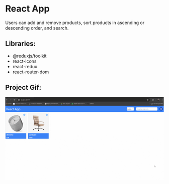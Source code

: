# React App

Users can add and remove products, sort products in ascending or descending order, and search.

## Libraries:

- @reduxjs/toolkit
- react-icons
- react-redux
- react-router-dom

## Project Gif:

<img src="screen1.gif" />
